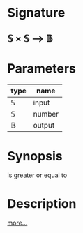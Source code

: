 # Signature
## 𝕊 × 𝕊 ⟶ 𝔹

# Parameters

| type | name |
|------|------|
|𝕊|input|
|𝕊|number|
|𝔹|output|

# Synopsis
is greater or equal to

# Description

[more...](https://en.wikipedia.org/wiki/Inequality_(mathematics))